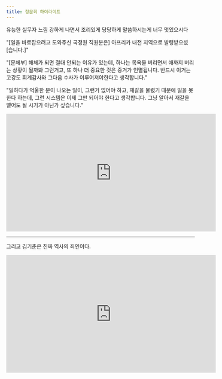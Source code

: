 ```yaml
---
title: 청문회 하이라이트
---
```


유능한 실무자 느낌 강하게 나면서 조리있게 당당하게 말씀하시는게 너무 멋있으시다

"[일을 바로잡으려고 도와주신 국정원 직원분은] 아프리카 내전 지역으로 발령받으셨[습니다.]"

"[문체부] 해체가 되면 절대 안되는 이유가 있는데, 하나는 목욕물 버리면서 애까지 버리는 상황이 될까봐 그런거고, 또 하나 더 중요한 것은 증거가 인멸됩니다. 반드시 이거는 고강도 회계감사와 그다음 수사가 이루어져야한다고 생각합니다."

"일하다가 억울한 분이 나오는 일이, 그런거 없어야 하고, 재갈을 물렸기 때문에 일을 못한다 하는데, 그런 시스템은 이제 그만 되어야 한다고 생각합니다. 그냥 알아서 재갈을 뱉어도 될 시기가 아닌가 싶습니다."

<iframe width="560" height="315" src="https://www.youtube.com/embed/z9KMfqBQ5tk" frameborder="0" allowfullscreen></iframe>

---

그리고 김기춘은 진짜 역사의 죄인이다.
<iframe width="560" height="315" src="https://www.youtube.com/embed/JvGrJcwhuVE" frameborder="0" allowfullscreen></iframe>
